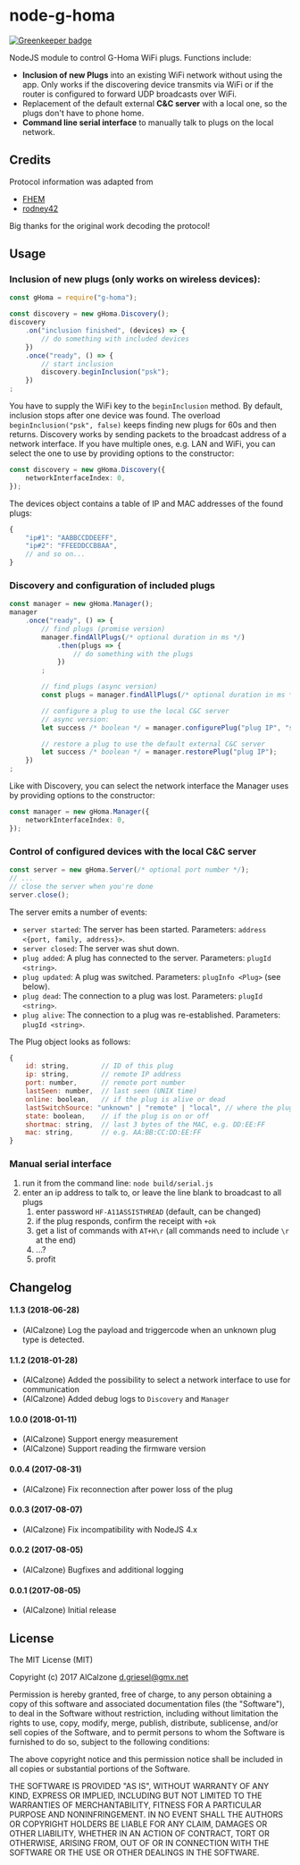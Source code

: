 # node-g-homa

[![Greenkeeper badge](https://badges.greenkeeper.io/AlCalzone/node-g-homa.svg)](https://greenkeeper.io/)

NodeJS module to control G-Homa WiFi plugs. Functions include:
* **Inclusion of new Plugs** into an existing WiFi network without using the app. 
Only works if the discovering device transmits via WiFi or 
if the router is configured to forward UDP broadcasts over WiFi.
* Replacement of the default external **C&C server** with a local one, so the plugs don't have to phone home.
* **Command line serial interface** to manually talk to plugs on the local network.

## Credits
Protocol information was adapted from 
* [FHEM](https://svn.fhem.de/trac/browser/trunk/fhem/FHEM/53_GHoma.pm)
* [rodney42](https://github.com/rodney42/node-ghoma/blob/master/ghoma.js)

Big thanks for the original work decoding the protocol!

## Usage

### Inclusion of new plugs (only works on wireless devices):
```ts
const gHoma = require("g-homa");

const discovery = new gHoma.Discovery();
discovery
    .on("inclusion finished", (devices) => {
        // do something with included devices
    })
    .once("ready", () => {
        // start inclusion
        discovery.beginInclusion("psk");
    })
;
```
You have to supply the WiFi key to the `beginInclusion` method. By default, inclusion stops after one device was found.
The overload `beginInclusion("psk", false)` keeps finding new plugs for 60s and then returns.
Discovery works by sending packets to the broadcast address of a network interface. If you have multiple ones, e.g. LAN and WiFi, you can select the one to use by providing options to the constructor:
```ts
const discovery = new gHoma.Discovery({
    networkInterfaceIndex: 0,
});
```

The devices object contains a table of IP and MAC addresses of the found plugs:
```js
{
    "ip#1": "AABBCCDDEEFF",
    "ip#2": "FFEEDDCCBBAA",
    // and so on...
}
```

### Discovery and configuration of included plugs
```ts
const manager = new gHoma.Manager();
manager
    .once("ready", () => {
        // find plugs (promise version)
        manager.findAllPlugs(/* optional duration in ms */)
            .then(plugs => {
                // do something with the plugs
            })
        ;

        // find plugs (async version)
        const plugs = manager.findAllPlugs(/* optional duration in ms */);

        // configure a plug to use the local C&C server
        // async version:
        let success /* boolean */ = manager.configurePlug("plug IP", "server IP", serverPort);

        // restore a plug to use the default external C&C server
        let success /* boolean */ = manager.restorePlug("plug IP");
    })
;
```
Like with Discovery, you can select the network interface the Manager uses by providing options to the constructor:
```ts
const manager = new gHoma.Manager({
    networkInterfaceIndex: 0,
});
```

### Control of configured devices with the local C&C server
```ts
const server = new gHoma.Server(/* optional port number */);
// ...
// close the server when you're done
server.close();
```

The server emits a number of events:
- `server started`: The server has been started. Parameters: `address <{port, family, address}>`.
- `server closed`: The server was shut down.
- `plug added`: A plug has connected to the server. Parameters: `plugId <string>`.
- `plug updated`: A plug was switched. Parameters: `plugInfo <Plug>` (see below).
- `plug dead`: The connection to a plug was lost. Parameters: `plugId <string>`.
- `plug alive`: The connection to a plug was re-established. Parameters: `plugId <string>`.

The Plug object looks as follows:
```js
{
    id: string,        // ID of this plug
    ip: string,        // remote IP address
    port: number,      // remote port number
    lastSeen: number,  // last seen (UNIX time)
    online: boolean,   // if the plug is alive or dead
    lastSwitchSource: "unknown" | "remote" | "local", // where the plug was last switched from
    state: boolean,    // if the plug is on or off
    shortmac: string,  // last 3 bytes of the MAC, e.g. DD:EE:FF
    mac: string,       // e.g. AA:BB:CC:DD:EE:FF
}
```

### Manual serial interface
1. run it from the command line: `node build/serial.js`
1. enter an ip address to talk to, or leave the line blank to broadcast to all plugs
    1. enter password `HF-A11ASSISTHREAD` (default, can be changed)
    1. if the plug responds, confirm the receipt with `+ok`
    1. get a list of commands with `AT+H\r` (all commands need to include `\r` at the end)
    1. ...?
    1. profit

## Changelog

#### 1.1.3 (2018-06-28)
* (AlCalzone) Log the payload and triggercode when an unknown plug type is detected.

#### 1.1.2 (2018-01-28)
* (AlCalzone) Added the possibility to select a network interface to use for communication
* (AlCalzone) Added debug logs to `Discovery` and `Manager`

#### 1.0.0 (2018-01-11)
* (AlCalzone) Support energy measurement
* (AlCalzone) Support reading the firmware version

#### 0.0.4 (2017-08-31)
* (AlCalzone) Fix reconnection after power loss of the plug

#### 0.0.3 (2017-08-07)
* (AlCalzone) Fix incompatibility with NodeJS 4.x

#### 0.0.2 (2017-08-05)
* (AlCalzone) Bugfixes and additional logging

#### 0.0.1 (2017-08-05)
* (AlCalzone) Initial release


## License
The MIT License (MIT)

Copyright (c) 2017 AlCalzone <d.griesel@gmx.net>

Permission is hereby granted, free of charge, to any person obtaining a copy
of this software and associated documentation files (the "Software"), to deal
in the Software without restriction, including without limitation the rights
to use, copy, modify, merge, publish, distribute, sublicense, and/or sell
copies of the Software, and to permit persons to whom the Software is
furnished to do so, subject to the following conditions:

The above copyright notice and this permission notice shall be included in
all copies or substantial portions of the Software.

THE SOFTWARE IS PROVIDED "AS IS", WITHOUT WARRANTY OF ANY KIND, EXPRESS OR
IMPLIED, INCLUDING BUT NOT LIMITED TO THE WARRANTIES OF MERCHANTABILITY,
FITNESS FOR A PARTICULAR PURPOSE AND NONINFRINGEMENT. IN NO EVENT SHALL THE
AUTHORS OR COPYRIGHT HOLDERS BE LIABLE FOR ANY CLAIM, DAMAGES OR OTHER
LIABILITY, WHETHER IN AN ACTION OF CONTRACT, TORT OR OTHERWISE, ARISING FROM,
OUT OF OR IN CONNECTION WITH THE SOFTWARE OR THE USE OR OTHER DEALINGS IN
THE SOFTWARE.
